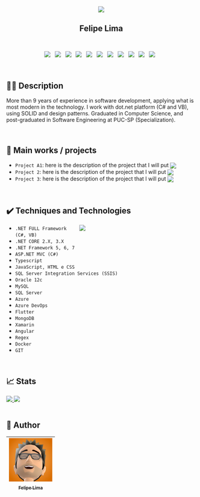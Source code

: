 <center> 
<img src="https://user-images.githubusercontent.com/20684484/212375608-804dbd0c-9acf-4aa0-847f-a717c6cbf0a5.png" width="200" align="center">
<h2></h2>

## Felipe Lima


<br>


<link rel="stylesheet" href="https://cdn.jsdelivr.net/gh/devicons/devicon@v2.14.0/devicon.min.css">

<img width="60" src="https://cdn.jsdelivr.net/gh/devicons/devicon/icons/csharp/csharp-original.svg">&nbsp;&nbsp;
<img width="60" src="https://cdn.jsdelivr.net/gh/devicons/devicon/icons/dotnetcore/dotnetcore-original.svg">&nbsp;&nbsp;
<img width="60" src="https://cdn.jsdelivr.net/gh/devicons/devicon/icons/angularjs/angularjs-plain.svg">&nbsp;&nbsp;
<img width="60" src="https://cdn.jsdelivr.net/gh/devicons/devicon/icons/git/git-original.svg">&nbsp;&nbsp;
<img width="60" src="https://cdn.jsdelivr.net/gh/devicons/devicon/icons/visualstudio/visualstudio-plain.svg">&nbsp;&nbsp;
<img width="60" src="https://cdn.jsdelivr.net/gh/devicons/devicon/icons/vscode/vscode-original.svg">&nbsp;&nbsp;
<img width="60" src="https://cdn.jsdelivr.net/gh/devicons/devicon/icons/docker/docker-original-wordmark.svg">&nbsp;&nbsp;
<img width="60" src="https://cdn.jsdelivr.net/gh/devicons/devicon/icons/azure/azure-original.svg">&nbsp;&nbsp;
<img width="60" src="https://cdn.jsdelivr.net/gh/devicons/devicon/icons/typescript/typescript-plain.svg">&nbsp;&nbsp;
<img width="60" src="https://cdn.jsdelivr.net/gh/devicons/devicon/icons/mongodb/mongodb-original.svg">&nbsp;&nbsp;
<img width="60" src="https://cdn.jsdelivr.net/gh/devicons/devicon/icons/microsoftsqlserver/microsoftsqlserver-plain.svg">&nbsp;&nbsp;
 
</center>
<br>

## 👨‍💻 Description

More than 9 years of experience in software development, applying what is most modern in the technology. I work with dot.net platform (C# and VB), using SOLID and design patterns. Graduated in Computer Science, and post-graduated in Software Engineering at PUC-SP (Specialization).

<br>

## 💼 Main works / projects

- `Project A1`: here is the description of the project that I will put <img src="https://img.shields.io/badge/STATUS-COMPLETE-blue" align="center" >
- `Project 2`: here is the description of the project that I will put <img src="https://img.shields.io/badge/STATUS-WORKING-green" align="center" >
- `Project 3`: here is the description of the project that I will put <img src="https://img.shields.io/badge/STATUS-STOPED-red" align="center" >

<br>


## ✔️ Techniques and Technologies

<img width="310" align="right" src="https://user-images.githubusercontent.com/20684484/212372993-1548503f-2306-4e29-990f-2b8a31e33bc8.png">



- ``.NET FULL Framework (C#, VB)``
- ``.NET CORE 2.X, 3.X``
- ``.NET Framework 5, 6, 7``
- ``ASP.NET MVC (C#)``
- ``Typescript``
- ``JavaScript, HTML e CSS``
- ``SQL Server Integration Services (SSIS)``
- ``Oracle 12c``
- ``MySQL``
- ``SQL Server``
- ``Azure``
- ``Azure DevOps``
- ``Flutter``
- ``MongoDB``
- ``Xamarin``
- ``Angular``
- ``Regex``
- ``Docker``
- ``GIT``



<!---
felip3fl/felip3fl is a ✨ special ✨ repository because its `README.md` (this file) appears on your GitHub profile.
You can click the Preview link to take a look at your changes.
--->

<br>

## 📈 Stats

<a href="https://github.com/felip3fl">
 <img height="180em" src="https://github-readme-stats-eight-theta.vercel.app/api?username=felip3fl&show_icons=true&include_all_commits=true&count_private=true"/>
 <img height="180em" src="https://github-readme-stats-eight-theta.vercel.app/api/top-langs/?username=felip3fl&layout=compact&langs_count=8"/>
</a>

<br>
<br>

## 📒 Author

| [<img src="https://github.com/felip3fl/felip3fl/blob/main/Material/Nick/nick1.jpg?raw=true" width=115><br><sub>Felipe Lima</sub>](https://github.com/felip3fl) | 
| :---: 



<br>
